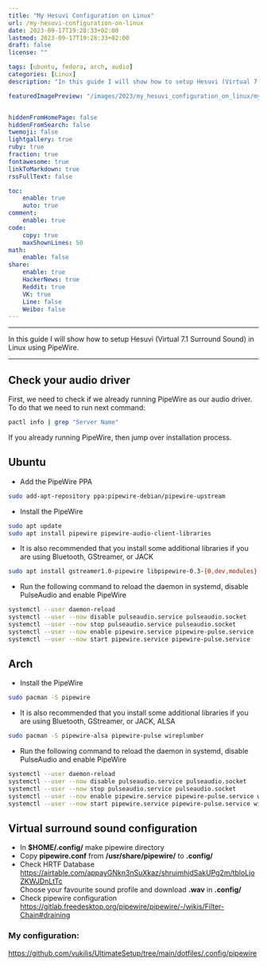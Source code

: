 ```yaml
---
title: "My Hesuvi Configuration on Linux"
url: /my-hesuvi-configuration-on-linux
date: 2023-09-17T19:28:33+02:00
lastmod: 2023-09-17T19:28:33+02:00
draft: false
license: ""

tags: [ubuntu, fedora, arch, audio]
categories: [Linux]
description: "In this guide I will show how to setup Hesuvi (Virtual 7.1 Surround Sound) in Linux using PipeWire."

featuredImagePreview: "/images/2023/my_hesuvi_configuration_on_linux/my_hesuvi_configuration_on_linux.png"


hiddenFromHomePage: false
hiddenFromSearch: false
twemoji: false
lightgallery: true
ruby: true
fraction: true
fontawesome: true
linkToMarkdown: true
rssFullText: false

toc:
    enable: true
    auto: true
comment:
    enable: true
code:
    copy: true
    maxShownLines: 50
math:
    enable: false
share:
    enable: true
    HackerNews: true
    Reddit: true
    VK: true
    Line: false
    Weibo: false
---
```

<!--more-->

---

In this guide I will show how to setup Hesuvi (Virtual 7.1 Surround Sound) in Linux using PipeWire. 

---

## Check your audio driver

First, we need to check if we already running PipeWire as our audio driver. To do that we need to run next command:

```bash
pactl info | grep "Server Name"
```

If you already running PipeWire, then jump over installation process.

## Ubuntu

* Add the PipeWire PPA

```bash
sudo add-apt-repository ppa:pipewire-debian/pipewire-upstream
```
* Install the PipeWire

```bash
sudo apt update
sudo apt install pipewire pipewire-audio-client-libraries
```

* It is also recommended that you install some additional libraries if you are using Bluetooth, GStreamer, or JACK

```bash
sudo apt install gstreamer1.0-pipewire libpipewire-0.3-{0,dev,modules} libspa-0.2-{bluetooth,dev,jack,modules} pipewire{,-{audio-client-libraries,pulse,media-session,bin,locales,tests}}
```

* Run the following command to reload the daemon in systemd, disable PulseAudio and enable PipeWire

```bash
systemctl --user daemon-reload
systemctl --user --now disable pulseaudio.service pulseaudio.socket
systemctl --user --now stop pulseaudio.service pulseaudio.socket
systemctl --user --now enable pipewire.service pipewire-pulse.service
systemctl --user --now start pipewire.service pipewire-pulse.service
```

## Arch

* Install the PipeWire

```bash
sudo pacman -S pipewire
```

* It is also recommended that you install some additional libraries if you are using Bluetooth, GStreamer, or JACK, ALSA

```bash
sudo pacman -S pipewire-alsa pipewire-pulse wireplumber
```

* Run the following command to reload the daemon in systemd, disable PulseAudio and enable PipeWire

```bash
systemctl --user daemon-reload
systemctl --user --now disable pulseaudio.service pulseaudio.socket
systemctl --user --now stop pulseaudio.service pulseaudio.socket
systemctl --user --now enable pipewire.service pipewire-pulse.service wireplumber
systemctl --user --now start pipewire.service pipewire-pulse.service wireplumber
```

## Virtual surround sound configuration

* In **$HOME/.config/** make pipewire directory
* Copy **pipewire.conf** from **/usr/share/pipewire/** to **.config/**
* Check HRTF Database  
https://airtable.com/appayGNkn3nSuXkaz/shruimhjdSakUPg2m/tbloLjoZKWJDnLtTc  
Choose your favourite sound profile and download **.wav** in **.config/**
* Check pipewire configuration  
https://gitlab.freedesktop.org/pipewire/pipewire/-/wikis/Filter-Chain#draining


### My configuration:
https://github.com/vukilis/UltimateSetup/tree/main/dotfiles/.config/pipewire
